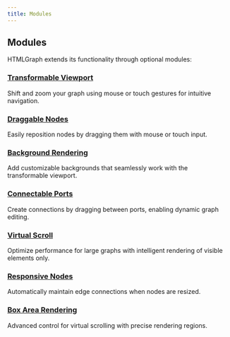```yaml
---
title: Modules
---
```


## Modules

HTMLGraph extends its functionality through optional modules:

### [Transformable Viewport](/modules/transformable-viewport)
Shift and zoom your graph using mouse or touch gestures for intuitive navigation.

### [Draggable Nodes](/modules/draggable-nodes)
Easily reposition nodes by dragging them with mouse or touch input.

### [Background Rendering](/modules/background)
Add customizable backgrounds that seamlessly work with the transformable viewport.

### [Connectable Ports](/modules/connectable-ports)
Create connections by dragging between ports, enabling dynamic graph editing.

### [Virtual Scroll](/modules/virtual-scroll)
Optimize performance for large graphs with intelligent rendering of visible elements only.

### [Responsive Nodes](/modules/resize-reactive-nodes)
Automatically maintain edge connections when nodes are resized.

### [Box Area Rendering](/modules/box-area-rendering)
Advanced control for virtual scrolling with precise rendering regions.
